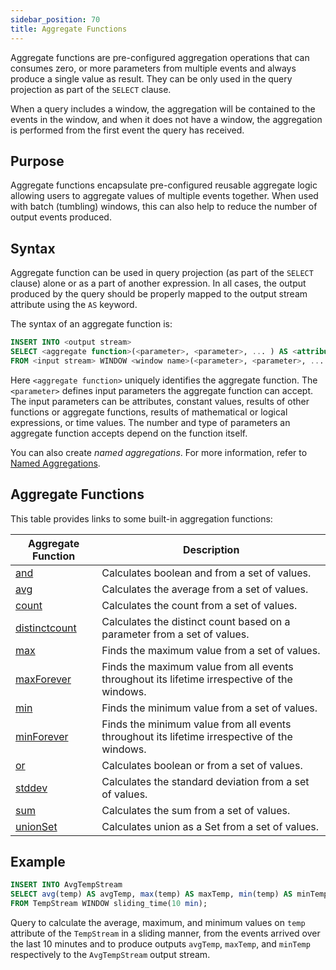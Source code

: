 ```yaml
---
sidebar_position: 70
title: Aggregate Functions
---
```


Aggregate functions are pre-configured aggregation operations that can consumes zero, or more parameters from multiple events and always produce a single value as result. They can be only used in the query projection as part of the `SELECT` clause.

When a query includes a window, the aggregation will be contained to the events in the window, and when it does not have a window, the aggregation is performed from the first event the query has received.

## Purpose

Aggregate functions encapsulate pre-configured reusable aggregate logic allowing users to aggregate values of multiple events together. When used with batch (tumbling) windows, this can also help to reduce the number of output events produced.  

## Syntax

Aggregate function can be used in query projection (as part of the `SELECT` clause) alone or as a part of another expression. In all cases, the output produced by the query should be properly mapped to the output stream attribute using the `AS` keyword.

The syntax of an aggregate function is:

```sql
INSERT INTO <output stream>
SELECT <aggregate function>(<parameter>, <parameter>, ... ) AS <attribute name>, <attribute2 name>, ...
FROM <input stream> WINDOW <window name>(<parameter>, <parameter>, ... );
```

Here `<aggregate function>` uniquely identifies the aggregate function. The `<parameter>` defines input parameters the aggregate function can accept. The input parameters can be attributes, constant values, results of other functions or aggregate functions, results of mathematical or logical expressions, or time values. The number and type of parameters an aggregate function accepts depend on the function itself.

You can also create _named aggregations_. For more information, refer to [Named Aggregations](../aggregations/).

## Aggregate Functions

This table provides links to some built-in aggregation functions:

| Aggregate Function | Description |
| --- | --- |
| [and](functions/core/and) | Calculates boolean and from a set of values. |
| [avg](functions/core/avg) | Calculates the average from a set of values. |
| [count](functions/core/count) | Calculates the count from a set of values. |
| [distinctcount](functions/core/distinctCount) | Calculates the distinct count based on a parameter from a set of values. |
| [max](functions/core/max) | Finds the maximum value from a set of values. |
| [maxForever](functions/core/maxForever) | Finds the maximum value from all events throughout its lifetime irrespective of the windows. |
| [min](functions/core/min) | Finds the minimum value from a set of values. |
| [minForever](functions/core/minForever) | Finds the minimum value from all events throughout its lifetime irrespective of the windows. |
| [or](functions/core/or) | Calculates boolean or from a set of values. |
| [stddev](functions/core/stdDev) | Calculates the standard deviation from a set of values. |
| [sum](functions/core/sum) | Calculates the sum from a set of values. |
| [unionSet](functions/core/unionSet) | Calculates union as a Set from a set of values. |

## Example

```sql
INSERT INTO AvgTempStream
SELECT avg(temp) AS avgTemp, max(temp) AS maxTemp, min(temp) AS minTemp
FROM TempStream WINDOW sliding_time(10 min);
```

Query to calculate the average, maximum, and minimum values on `temp` attribute of the `TempStream` in a sliding manner, from the events arrived over the last 10 minutes and to produce outputs `avgTemp`, `maxTemp`, and `minTemp` respectively to the `AvgTempStream` output stream.
